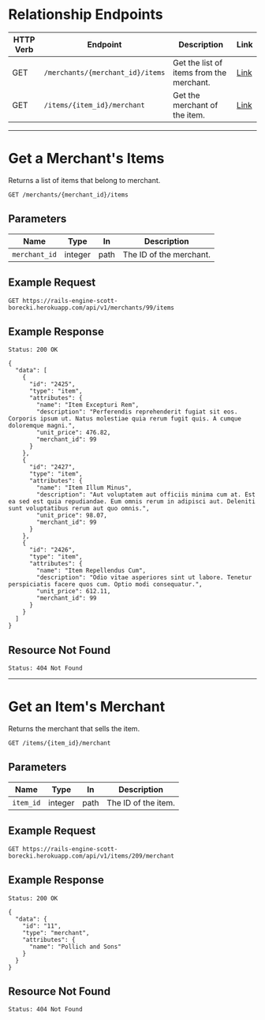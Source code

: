 # Relationship Endpoints

HTTP Verb | Endpoint                         | Description                              | Link
----------|----------------------------------|------------------------------------------|---------------------------
GET       | `/merchants/{merchant_id}/items` | Get the list of items from the merchant. | [Link](#get-a-merchants-items)
GET       | `/items/{item_id}/merchant`      | Get the merchant of the item.            | [Link](#get-an-items-merchant)

---

# Get a Merchant's Items

Returns a list of items that belong to merchant.

```
GET /merchants/{merchant_id}/items
```

## Parameters

Name                | Type    | In    | Description
--------------------|---------|-------|--------------
`merchant_id`       | integer | path  | The ID of the merchant.

## Example Request

```
GET https://rails-engine-scott-borecki.herokuapp.com/api/v1/merchants/99/items
```

## Example Response

```
Status: 200 OK
```

```
{
  "data": [
    {
      "id": "2425",
      "type": "item",
      "attributes": {
        "name": "Item Excepturi Rem",
        "description": "Perferendis reprehenderit fugiat sit eos. Corporis ipsum ut. Natus molestiae quia rerum fugit quis. A cumque doloremque magni.",
        "unit_price": 476.82,
        "merchant_id": 99
      }
    },
    {
      "id": "2427",
      "type": "item",
      "attributes": {
        "name": "Item Illum Minus",
        "description": "Aut voluptatem aut officiis minima cum at. Est ea sed est quia repudiandae. Eum omnis rerum in adipisci aut. Deleniti sunt voluptatibus rerum aut quo omnis.",
        "unit_price": 98.07,
        "merchant_id": 99
      }
    },
    {
      "id": "2426",
      "type": "item",
      "attributes": {
        "name": "Item Repellendus Cum",
        "description": "Odio vitae asperiores sint ut labore. Tenetur perspiciatis facere quos cum. Optio modi consequatur.",
        "unit_price": 612.11,
        "merchant_id": 99
      }
    }
  ]
}
```

## Resource Not Found
```
Status: 404 Not Found
```

---

# Get an Item's Merchant

Returns the merchant that sells the item.

```
GET /items/{item_id}/merchant
```

## Parameters

Name            | Type    | In    | Description
----------------|---------|-------|--------------
`item_id`       | integer | path  | The ID of the item.

## Example Request

```
GET https://rails-engine-scott-borecki.herokuapp.com/api/v1/items/209/merchant
```

## Example Response

```
Status: 200 OK
```

```
{
  "data": {
    "id": "11",
    "type": "merchant",
    "attributes": {
      "name": "Pollich and Sons"
    }
  }
}
```

## Resource Not Found
```
Status: 404 Not Found
```
